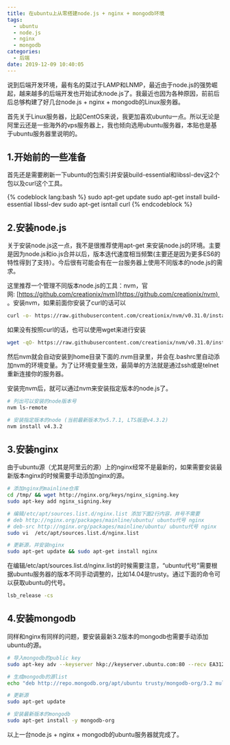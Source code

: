 ```yaml
---
title: 在ubuntu上从零搭建node.js + nginx + mongodb环境
tags:
  - ubuntu
  - node.js
  - nginx
  - mongodb
categories:
  - 后端
date: 2019-12-09 10:40:05
---
```



说到后端开发环境，最有名的莫过于LAMP和LNMP，最近由于node.js的强势崛起，越来越多的后端开发也开始试水node.js了。我最近也因为各种原因，前前后后总够构建了好几台node.js + nginx + mongodb的Linux服务器。

首先关于Linux服务器，比起CentOS来说，我更加喜欢ubuntu一点。所以无论是阿里云还是一些海外的vps服务器上，我也倾向选用ubuntu服务器，本贴也是基于ubuntu服务器里说明的。

## 1.开始前的一些准备

首先还是需要刷新一下ubuntu的包索引并安装build-essential和libssl-dev这2个包以及curl这个工具。

{% codeblock lang:bash %}
sudo apt-get update
sudo apt-get install build-essential libssl-dev
sudo apt-get isntall curl
{% endcodeblock %}

## 2.安装node.js

关于安装node.js这一点，我不是很推荐使用apt-get 来安装node.js的环境。主要是因为node.js和io.js合并以后，版本迭代速度相当频繁(主要还是因为更多ES6的特性得到了支持）。今后很有可能会有在一台服务器上使用不同版本的node.js的需求。

这里推荐一个管理不同版本node.js的工具：nvm，官网: [https://github.com/creationix/nvm](https://github.com/creationix/nvm)  。安装nvm，如果前面你安装了curl的话可以

```sh
curl -o- https://raw.githubusercontent.com/creationix/nvm/v0.31.0/install.sh | bash
```
如果没有按照curl的话，也可以使用wget来进行安装

```sh
wget -qO- https://raw.githubusercontent.com/creationix/nvm/v0.31.0/install.sh | bash
```

然后nvm就会自动安装到home目录下面的.nvm目录里，并会在.bashrc里自动添加nvm的环境变量。为了让环境变量生效，最简单的方法就是通过ssh或是telnet重新连接你的服务器。

安装完nvm后，就可以通过nvm来安装指定版本的node.js了。

```sh
# 列出可以安装的node版本号
nvm ls-remote

# 安装指定版本的node (当前最新版本为v5.7.1, LTS版是v4.3.2)
nvm install v4.3.2
```

## 3.安装nginx

由于ubuntu源（尤其是阿里云的源）上的nginx经常不是最新的，如果需要安装最新版本nginx的时候需要手动添加nginx的源。

```sh
# 添加nginx的mainline仓库
cd /tmp/ && wget http://nginx.org/keys/nginx_signing.key
sudo apt-key add nginx_signing.key

# 编辑/etc/apt/sources.list.d/nginx.list 添加下面2行内容，井号不需要
# deb http://nginx.org/packages/mainline/ubuntu/ ubuntu代号 nginx
# deb-src http://nginx.org/packages/mainline/ubuntu/ ubuntu代号 nginx
sudo vi  /etc/apt/sources.list.d/nginx.list

# 更新源，并安装nginx
sudo apt-get update && sudo apt-get install nginx
```

在编辑/etc/apt/sources.list.d/nginx.list的时候需要注意，“ubuntu代号”需要根据ubuntu服务器的版本不同手动调整的，比如14.04是trusty。通过下面的命令可以获取ubuntu的代号。
```sh
lsb_release -cs
```

## 4.安装mongodb

同样和nginx有同样的问题，要安装最新3.2版本的mongodb也需要手动添加ubuntu的源。

```sh
# 导入mongodb的public key
sudo apt-key adv --keyserver hkp://keyserver.ubuntu.com:80 --recv EA312927

# 生成mongodb的源list
echo "deb http://repo.mongodb.org/apt/ubuntu trusty/mongodb-org/3.2 multiverse" | sudo tee /etc/apt/sources.list.d/mongodb-org-3.2.list

# 更新源
sudo apt-get update

# 安装最新版本的mongodb
sudo apt-get install -y mongodb-org
```

以上一台node.js + nginx + mongodb的ubuntu服务器就完成了。

